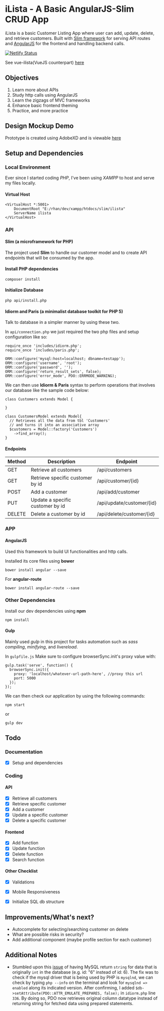 # iLista - A Basic AngularJS-Slim CRUD App
iLista is a basic Customer Listing App where user can add, update, delete, and retrieve customers. Built with [Slim framework](https://www.slimframework.com/) for serving API routes and [AngularJS](https://angularjs.org/) for the frontend and handling backend calls.

[![Netlify Status](https://api.netlify.com/api/v1/badges/73692514-824d-4cab-91d5-47be23a95031/deploy-status)](https://app.netlify.com/sites/rhanmiano-ilista/deploys)

See vue-ilista(VueJS counterpart) [here](https://github.com/rhanmiano/vue-ilista)

## Objectives

  1. Learn more about APIs
  2. Study http calls using AngularJS  
  3. Learn the zigzags of MVC frameworks
  4. Enhance basic frontend theming
  5. Practice, and more practice

## Design Mockup Demo
Prototype is created using AdobeXD and is viewable [here](https://xd.adobe.com/view/7e0c702b-7d6b-4958-4cc4-5735f5b12e9d-083d/)

## Setup and Dependencies
### Local Environment
Ever since I started coding *PHP*, I've been using *XAMPP* to host and serve my files locally.

#### Virtual Host
```
<VirtualHost *:5001>
    DocumentRoot "E:/rhan/dev/xampp/htdocs/slim/ilista"
    ServerName ilista
</VirtualHost>
```

### API
#### Slim (a microframework for PHP)
The project used **Slim** to handle our customer model and to create API endpoints that will be consumed by the app.

#### Install PHP dependencies

```
composer install
```

#### Initialize Database

```
php api/install.php
```

#### Idiorm and Paris (a minimalist database toolkit for PHP 5)
Talk to database in a simpler manner by using these two.

In `api/connection.php` we just required the two php files and setup configuration like so:
```
require_once 'includes/idiorm.php';
require_once 'includes/paris.php';

ORM::configure('mysql:host=localhost; dbname=testapp');
ORM::configure('username', 'root');
ORM::configure('password', '');
ORM::configure('return_result_sets', false);
ORM::configure('error_mode', PDO::ERRMODE_WARNING);
```

We can then use **Idiorm & Paris** syntax to perform operations that involves our database like the sample code below:

```
class Customers extends Model {
  
}

class CustomersModel extends Model{
  // Retrieves all the data from tbl 'Customers' 
  // and turns it into an associative array
  $customers = Model::factory('Customers')
    ->find_array();
} 
```
#### Endpoints
Method | Description | Endpoint
------ | ----------- | --------
GET | Retrieve all customers| /api/customers              
GET | Retrieve specific customer by id| /api/customer/{id}
POST | Add a customer | /api/add/customer
PUT | Update a specific customer by id | /api/update/customer/{id}
DELETE | Delete a customer by id | /api/delete/customer/{id}

### APP
#### AngularJS
Used this framework to build UI functionalities and http calls.

Installed its core files using **bower**

```
bower install angular --save
```

For **angular-route**

```
bower install angular-route --save
```

### Other Dependencies
Install our dev dependencies using **npm**

```
npm install
```

#### Gulp

Mainly used *gulp* in this project for tasks automation such as *sass compiling*, *minifying*, and *livereload*.

In `gulpfile.js` Make sure to configure browserSync.init's proxy value with:
```
gulp.task('serve', function() {
  browserSync.init({
    proxy: 'localhost/whatever-url-path-here', //proxy this url
    port: 5000
  });  
});
```

We can then check our application by using the following commands: 

```
npm start
```

or

```
gulp dev
```

## Todo
### Documentation
  - [X] Setup and dependencies

### Coding
#### API
  - [X] Retrieve all customers
  - [X] Retrieve specific customer
  - [X] Add a customer
  - [X] Update a specific customer
  - [X] Delete a specific customer
#### Frontend
  - [X] Add function
  - [X] Update function
  - [X] Delete function
  - [X] Search function
#### Other Checklist
  - [X] Validations
  - [X] Mobile Responsiveness
  - [X] Initialize SQL db structure


## Improvements/What's next?
  - Autocomplete for selecting/searching customer on delete
  - What are possible risks in security?
  - Add additional component (maybe profile section for each customer)

## Additional Notes
- Stumbled upon this [issue](https://bugs.php.net/bug.php?id=44341) of having MySQL return `string` for data that is originally `int` in the database (e.g. id: "6" instead of id: 6). The fix was to check if the mysql driver that is being used by PHP is `mysqlnd`, we can check by typing `php --info` on the terminal and look for `mysqlnd => enabled` along its indicated version. After confirming, I added `$db->setAttribute(PDO::ATTR_EMULATE_PREPARES, false);` in `idiorm.php` line `336`. By doing so, PDO now retrieves original column datatype instead of returning string for fetched data using prepared statements.